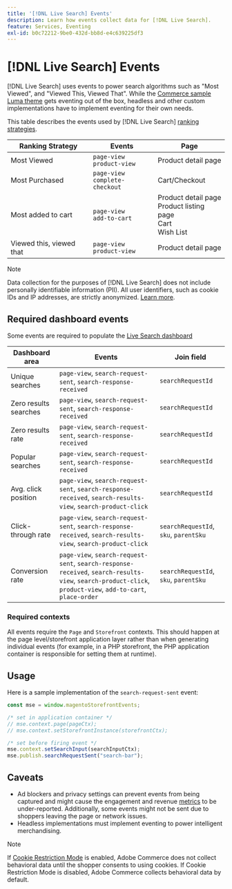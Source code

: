 ```yaml
---
title: '[!DNL Live Search] Events'
description: Learn how events collect data for [!DNL Live Search].
feature: Services, Eventing
exl-id: b0c72212-9be0-432d-bb8d-e4c639225df3
---
```

# [!DNL Live Search] Events

[!DNL Live Search] uses events to power search algorithms such as "Most Viewed", and "Viewed This, Viewed That". While the [Commerce sample Luma theme](https://experienceleague.adobe.com/en/docs/commerce-admin/content-design/design/themes/themes#the-default-theme) gets eventing out of the box, headless and other custom implementations have to implement eventing for their own needs.

This table describes the events used by [!DNL Live Search] [ranking strategies](rules-add.md#intelligent-ranking).

| Ranking Strategy | Events | Page |
| --- | --- | --- |
| Most Viewed |  `page-view`<br>`product-view` | Product detail page |
| Most Purchased |  `page-view`<br>`complete-checkout` | Cart/Checkout |
| Most added to cart |  `page-view`<br>`add-to-cart` | Product detail page<br>Product listing page<br>Cart<br>Wish List |
| Viewed this, viewed that |  `page-view`<br>`product-view` | Product detail page |

>[!NOTE]
>
>Data collection for the purposes of [!DNL Live Search] does not include personally identifiable information (PII). All user identifiers, such as cookie IDs and IP addresses, are strictly anonymized. [Learn more](https://www.adobe.com/privacy/experience-cloud.html).

## Required dashboard events

Some events are required to populate the [Live Search dashboard](performance.md)

| Dashboard area        | Events      | Join field |
| ------------------- | ------------- | ---------- |
| Unique searches       |`page-view`, `search-request-sent`, `search-response-received` | `searchRequestId`  |
| Zero results searches |`page-view`, `search-request-sent`,  `search-response-received` | `searchRequestId`  |
| Zero results rate     |`page-view`, `search-request-sent`,  `search-response-received` | `searchRequestId`  |
| Popular searches      |`page-view`, `search-request-sent`,  `search-response-received` | `searchRequestId`  |
| Avg. click position   |`page-view`, `search-request-sent`, `search-response-received`, `search-results-view`, `search-product-click`   | `searchRequestId`      |
| Click-through rate    |`page-view`, `search-request-sent`, `search-response-received`, `search-results-view`, `search-product-click`   | `searchRequestId`, `sku`, `parentSku` |
| Conversion rate       |`page-view`, `search-request-sent`, `search-response-received`, `search-results-view`, `search-product-click`, `product-view`, `add-to-cart`, `place-order`| `searchRequestId`, `sku`, `parentSku` |

### Required contexts

All events require the `Page` and `Storefront` contexts. This should happen at the page level/storefront application layer rather than when generating individual events (for example, in a PHP storefront, the PHP application container is responsible for setting them at runtime).

## Usage

Here is a sample implementation of the `search-request-sent` event:

```javascript
const mse = window.magentoStorefrontEvents;

/* set in application container */
// mse.context.page(pageCtx);
// mse.context.setStorefrontInstance(storefrontCtx);

/* set before firing event */
mse.context.setSearchInput(searchInputCtx);
mse.publish.searchRequestSent("search-bar");
```

## Caveats

- Ad blockers and privacy settings can prevent events from being captured and might cause the engagement and revenue [metrics](performance.md) to be under-reported. Additionally, some events might not be sent due to shoppers leaving the page or network issues.
- Headless implementations must implement eventing to power intelligent merchandising.

>[!NOTE]
>
>If [Cookie Restriction Mode](https://experienceleague.adobe.com/docs/commerce-admin/start/compliance/privacy/compliance-cookie-law.html) is enabled, Adobe Commerce does not collect behavioral data until the shopper consents to using cookies. If Cookie Restriction Mode is disabled, Adobe Commerce collects behavioral data by default.
